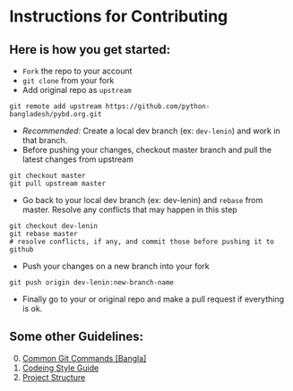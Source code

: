 # Instructions for Contributing

## Here is how you get started:
* `Fork` the repo to your account
* `git clone` from your fork
* Add original repo as `upstream`
```
git remote add upstream https://github.com/python-bangladesh/pybd.org.git
```
* *Recommended:* Create a local dev branch (ex: `dev-lenin`) and work in that branch.
* Before pushing your changes, checkout master branch and pull the latest changes from upstream
```
git checkout master
git pull upstream master
```
* Go back to your local dev branch (ex: dev-lenin) and `rebase` from master. Resolve any conflicts that may happen in this step
```
git checkout dev-lenin
git rebase master
# resolve conflicts, if any, and commit those before pushing it to github
```
* Push your changes on a new branch into your fork
```
git push origin dev-lenin:new-branch-name
```
* Finally go to your or original repo and make a pull request if everything is ok.

## Some other Guidelines:
0. [Common Git Commands [Bangla]](http://leninhasda.me/%E0%A6%95%E0%A6%AE%E0%A6%A8-%E0%A6%95%E0%A6%BF%E0%A6%9B%E0%A7%81-%E0%A6%97%E0%A6%BF%E0%A6%9F-%E0%A6%95%E0%A6%AE%E0%A6%BE%E0%A6%A8%E0%A7%8D%E0%A6%A1-42)
1. [Codeing Style Guide](guide/001-style-guide.md)
2. [Project Structure](guide/002-project-structure.md)
